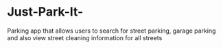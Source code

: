 # Just-Park-It-
Parking app that allows users to search for street parking, garage parking and also view street cleaning information for all streets 
